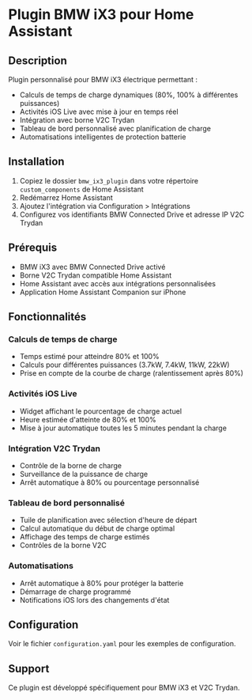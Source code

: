 # Plugin BMW iX3 pour Home Assistant

## Description
Plugin personnalisé pour BMW iX3 électrique permettant :
- Calculs de temps de charge dynamiques (80%, 100% à différentes puissances)
- Activités iOS Live avec mise à jour en temps réel
- Intégration avec borne V2C Trydan
- Tableau de bord personnalisé avec planification de charge
- Automatisations intelligentes de protection batterie

## Installation

1. Copiez le dossier `bmw_ix3_plugin` dans votre répertoire `custom_components` de Home Assistant
2. Redémarrez Home Assistant
3. Ajoutez l'intégration via Configuration > Intégrations
4. Configurez vos identifiants BMW Connected Drive et adresse IP V2C Trydan

## Prérequis

- BMW iX3 avec BMW Connected Drive activé
- Borne V2C Trydan compatible Home Assistant
- Home Assistant avec accès aux intégrations personnalisées
- Application Home Assistant Companion sur iPhone

## Fonctionnalités

### Calculs de temps de charge
- Temps estimé pour atteindre 80% et 100%
- Calculs pour différentes puissances (3.7kW, 7.4kW, 11kW, 22kW)
- Prise en compte de la courbe de charge (ralentissement après 80%)

### Activités iOS Live
- Widget affichant le pourcentage de charge actuel
- Heure estimée d'atteinte de 80% et 100%
- Mise à jour automatique toutes les 5 minutes pendant la charge

### Intégration V2C Trydan
- Contrôle de la borne de charge
- Surveillance de la puissance de charge
- Arrêt automatique à 80% ou pourcentage personnalisé

### Tableau de bord personnalisé
- Tuile de planification avec sélection d'heure de départ
- Calcul automatique du début de charge optimal
- Affichage des temps de charge estimés
- Contrôles de la borne V2C

### Automatisations
- Arrêt automatique à 80% pour protéger la batterie
- Démarrage de charge programmé
- Notifications iOS lors des changements d'état

## Configuration

Voir le fichier `configuration.yaml` pour les exemples de configuration.

## Support

Ce plugin est développé spécifiquement pour BMW iX3 et V2C Trydan.
